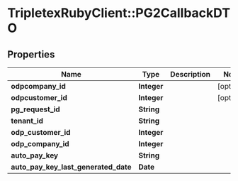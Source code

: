 # TripletexRubyClient::PG2CallbackDTO

## Properties
Name | Type | Description | Notes
------------ | ------------- | ------------- | -------------
**odpcompany_id** | **Integer** |  | [optional] 
**odpcustomer_id** | **Integer** |  | [optional] 
**pg_request_id** | **String** |  | 
**tenant_id** | **String** |  | 
**odp_customer_id** | **Integer** |  | 
**odp_company_id** | **Integer** |  | 
**auto_pay_key** | **String** |  | 
**auto_pay_key_last_generated_date** | **Date** |  | 


